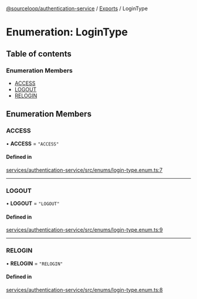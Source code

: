[@sourceloop/authentication-service](../README.md) / [Exports](../modules.md) / LoginType

# Enumeration: LoginType

## Table of contents

### Enumeration Members

- [ACCESS](LoginType.md#access)
- [LOGOUT](LoginType.md#logout)
- [RELOGIN](LoginType.md#relogin)

## Enumeration Members

### ACCESS

• **ACCESS** = ``"ACCESS"``

#### Defined in

[services/authentication-service/src/enums/login-type.enum.ts:7](https://github.com/sourcefuse/loopback4-microservice-catalog/blob/77bb890a2/services/authentication-service/src/enums/login-type.enum.ts#L7)

___

### LOGOUT

• **LOGOUT** = ``"LOGOUT"``

#### Defined in

[services/authentication-service/src/enums/login-type.enum.ts:9](https://github.com/sourcefuse/loopback4-microservice-catalog/blob/77bb890a2/services/authentication-service/src/enums/login-type.enum.ts#L9)

___

### RELOGIN

• **RELOGIN** = ``"RELOGIN"``

#### Defined in

[services/authentication-service/src/enums/login-type.enum.ts:8](https://github.com/sourcefuse/loopback4-microservice-catalog/blob/77bb890a2/services/authentication-service/src/enums/login-type.enum.ts#L8)
